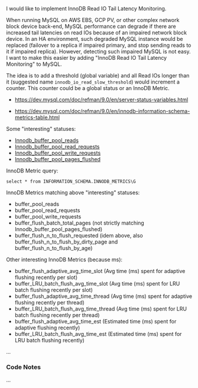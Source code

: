 
<!-- 6789 123456789 123456789 123456789 123456789 123456789 123456789 123456789 -->

I would like to implement InnoDB Read IO Tail Latency Monitoring.

When running MySQL on AWS EBS, GCP PV, or other complex network block device
back-end, MySQL performance can degrade if there are increased tail latencies on
read IOs because of an impaired network block device.  In an HA environment, such
degraded MySQL instance would be replaced (failover to a replica if impaired
primary, and stop sending reads to it if impaired replica).  However, detecting
such impaired MySQL is not easy.  I want to make this easier by adding "InnoDB
Read IO Tail Latency Monitoring" to MySQL.

The idea is to add a threshold (global variable) and all Read IOs longer than it
(suggested name `innodb_io_read_slow_threshold`) would increment a counter.
This counter could be a global status or an InnoDB Metric.

- https://dev.mysql.com/doc/refman/9.0/en/server-status-variables.html

- https://dev.mysql.com/doc/refman/9.0/en/innodb-information-schema-metrics-table.html

Some "interesting" statuses:
- [Innodb_buffer_pool_reads](https://dev.mysql.com/doc/refman/9.0/en/server-status-variables.html#statvar_Innodb_buffer_pool_reads)
- [Innodb_buffer_pool_read_requests](https://dev.mysql.com/doc/refman/9.0/en/server-status-variables.html#statvar_Innodb_buffer_pool_read_requests)
- [Innodb_buffer_pool_write_requests](https://dev.mysql.com/doc/refman/9.0/en/server-status-variables.html#statvar_Innodb_buffer_pool_write_requests)
- [Innodb_buffer_pool_pages_flushed](https://dev.mysql.com/doc/refman/9.0/en/server-status-variables.html#statvar_Innodb_buffer_pool_pages_flushed)

<!-- 6789 123456789 123456789 123456789 123456789 123456789 123456789 123456789 -->

InnoDB Metric query:
```
select * from INFORMATION_SCHEMA.INNODB_METRICS\G
```

InnoDB Metrics matching above "interesting" statuses:
- buffer_pool_reads
- buffer_pool_read_requests
- buffer_pool_write_requests
- buffer_flush_batch_total_pages (not strictly matching Innodb_buffer_pool_pages_flushed)
- buffer_flush_n_to_flush_requested (idem above, also buffer_flush_n_to_flush_by_dirty_page and buffer_flush_n_to_flush_by_age)

Other interesting InnoDB Metrics (because ms):
- buffer_flush_adaptive_avg_time_slot (Avg time (ms) spent for adaptive flushing recently per slot)
- buffer_LRU_batch_flush_avg_time_slot (Avg time (ms) spent for LRU batch flushing recently per slot)
- buffer_flush_adaptive_avg_time_thread (Avg time (ms) spent for adaptive flushing recently per thread)
- buffer_LRU_batch_flush_avg_time_thread (Avg time (ms) spent for LRU batch flushing recently per thread)
- buffer_flush_adaptive_avg_time_est (Estimated time (ms) spent for adaptive flushing recently)
- buffer_LRU_batch_flush_avg_time_est (Estimated time (ms) spent for LRU batch flushing recently)

...


<!-- 6789 123456789 123456789 123456789 123456789 123456789 123456789 123456789 -->

### Code Notes

...


<!-- EOF -->

